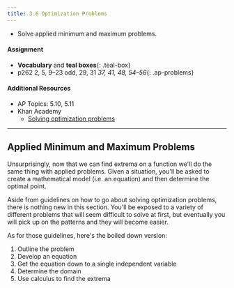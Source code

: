 ```yaml
---
title: 3.6 Optimization Problems
---
```


- Solve applied minimum and maximum problems.

#### Assignment

- **Vocabulary** and **teal boxes**{: .teal-box}
- p262 2, 5, 9–23 odd, 29, 31 *37, 41, 48, 54–56*{: .ap-problems}

#### Additional Resources

- AP Topics: 5.10, 5.11
- Khan Academy
  - [Solving optimization problems](https://www.khanacademy.org/math/ap-calculus-ab/ab-diff-analytical-applications-new/ab-5-11/v/minimizing-sum-of-squares)

---

## Applied Minimum and Maximum Problems

Unsurprisingly, now that we can find extrema on a function we'll do the same thing with applied problems. Given a situation, you'll be asked to create a mathematical model (i.e. an equation) and then determine the optimal point.

Aside from guidelines on how to go about solving optimization problems, there is nothing new in this section. You'll be exposed to a variety of different problems that will seem difficult to solve at first, but eventually you will pick up on the patterns and they will become easier.

As for those guidelines, here's the boiled down version:

1. Outline the problem
2. Develop an equation
3. Get the equation down to a single independent variable
4. Determine the domain
5. Use calculus to find the extrema
